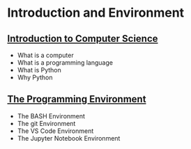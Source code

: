 # Introduction and Environment

## [Introduction to Computer Science](https://github.com/ByteAcademyCo/Phase1-Python/blob/master/Week%201/Introduction%20and%20Environment/Slides/Introduction-to-Computer-Science.md)
* What is a computer
* What is a programming language
* What is Python
* Why Python

## [The Programming Environment](https://github.com/ByteAcademyCo/Phase1-Python/blob/master/Week%201/Introduction%20and%20Environment/Slides/The-Programming-Environment.md)
* The BASH Environment
* The git Environment
* The VS Code Environment
* The Jupyter Notebook Environment
